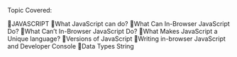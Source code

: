 Topic Covered:

📌JAVASCRIPT
📌What JavaScript can do?
📌What Can In-Browser JavaScript Do?
📌What Can’t In-Browser JavaScript Do?
📌What Makes JavaScript a Unique language?
📌Versions of JavaScript
📌Writing in-browser JavaScript and Developer Console
📌Data Types
    String
